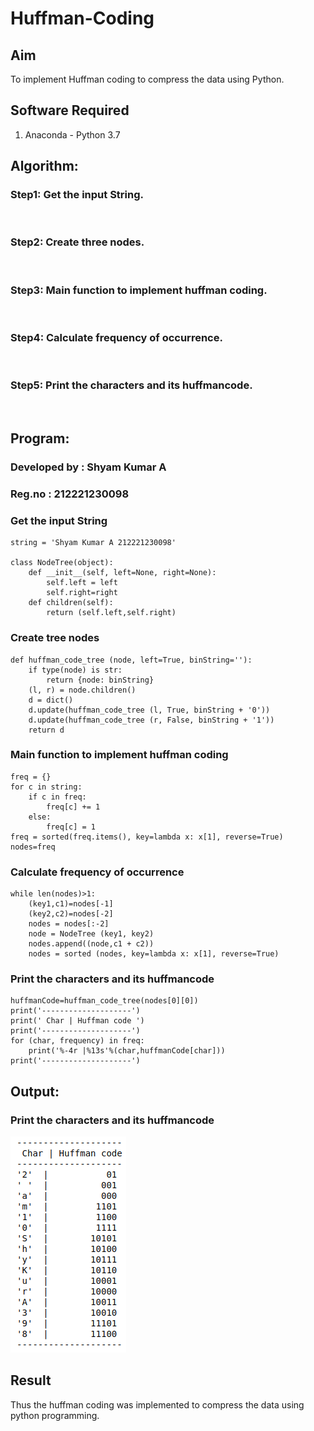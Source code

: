 # Huffman-Coding
## Aim
To implement Huffman coding to compress the data using Python.

## Software Required
1. Anaconda - Python 3.7

## Algorithm:
### Step1: Get the input String.
<br>


### Step2: Create three nodes.
<br>

### Step3: Main function to implement huffman coding.
<br>

### Step4: Calculate frequency of occurrence.
<br>

### Step5: Print the characters and its huffmancode.
<br>

 
## Program:
### Developed by : Shyam Kumar A
### Reg.no : 212221230098

### Get the input String
```
string = 'Shyam Kumar A 212221230098'

class NodeTree(object):
    def __init__(self, left=None, right=None): 
        self.left = left
        self.right=right
    def children(self):
        return (self.left,self.right)
```
### Create tree nodes
```
def huffman_code_tree (node, left=True, binString=''):
    if type(node) is str:
        return {node: binString}
    (l, r) = node.children()
    d = dict()
    d.update(huffman_code_tree (l, True, binString + '0'))
    d.update(huffman_code_tree (r, False, binString + '1'))
    return d
```
### Main function to implement huffman coding
```
freq = {}
for c in string:
    if c in freq:
        freq[c] += 1
    else:
        freq[c] = 1
freq = sorted(freq.items(), key=lambda x: x[1], reverse=True)
nodes=freq
```
### Calculate frequency of occurrence
```
while len(nodes)>1:
    (key1,c1)=nodes[-1]
    (key2,c2)=nodes[-2]
    nodes = nodes[:-2]
    node = NodeTree (key1, key2)
    nodes.append((node,c1 + c2))
    nodes = sorted (nodes, key=lambda x: x[1], reverse=True)
```
### Print the characters and its huffmancode
```
huffmanCode=huffman_code_tree(nodes[0][0])
print('--------------------')
print(' Char | Huffman code ') 
print('--------------------')
for (char, frequency) in freq:
    print('%-4r |%13s'%(char,huffmanCode[char]))
print('--------------------')
```

## Output:

### Print the characters and its huffmancode

![out](dip11.png)



## Result
Thus the huffman coding was implemented to compress the data using python programming.
